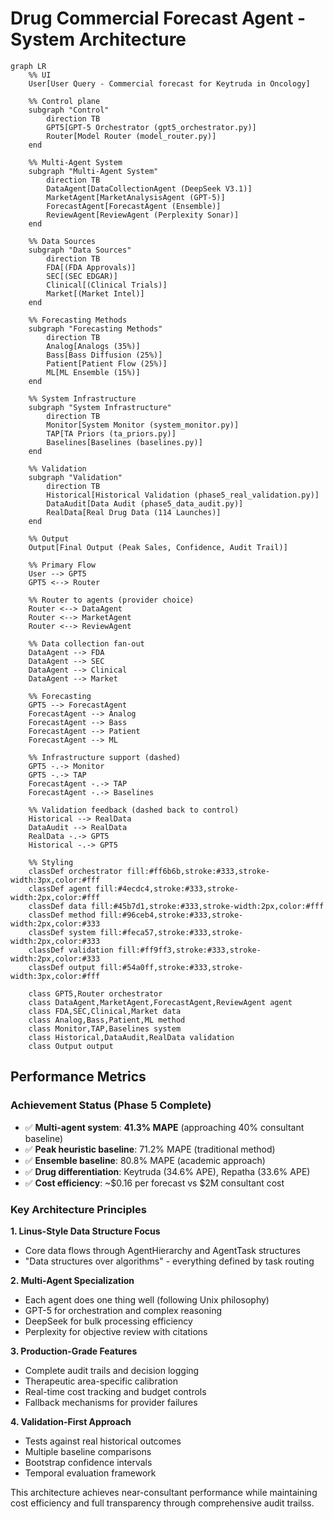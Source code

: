 # Drug Commercial Forecast Agent - System Architecture

```mermaid
graph LR
    %% UI
    User[User Query - Commercial forecast for Keytruda in Oncology]

    %% Control plane
    subgraph "Control"
        direction TB
        GPT5[GPT-5 Orchestrator (gpt5_orchestrator.py)]
        Router[Model Router (model_router.py)]
    end

    %% Multi-Agent System
    subgraph "Multi-Agent System"
        direction TB
        DataAgent[DataCollectionAgent (DeepSeek V3.1)]
        MarketAgent[MarketAnalysisAgent (GPT-5)]
        ForecastAgent[ForecastAgent (Ensemble)]
        ReviewAgent[ReviewAgent (Perplexity Sonar)]
    end

    %% Data Sources
    subgraph "Data Sources"
        direction TB
        FDA[(FDA Approvals)]
        SEC[(SEC EDGAR)]
        Clinical[(Clinical Trials)]
        Market[(Market Intel)]
    end

    %% Forecasting Methods
    subgraph "Forecasting Methods"
        direction TB
        Analog[Analogs (35%)]
        Bass[Bass Diffusion (25%)]
        Patient[Patient Flow (25%)]
        ML[ML Ensemble (15%)]
    end

    %% System Infrastructure
    subgraph "System Infrastructure"
        direction TB
        Monitor[System Monitor (system_monitor.py)]
        TAP[TA Priors (ta_priors.py)]
        Baselines[Baselines (baselines.py)]
    end

    %% Validation
    subgraph "Validation"
        direction TB
        Historical[Historical Validation (phase5_real_validation.py)]
        DataAudit[Data Audit (phase5_data_audit.py)]
        RealData[Real Drug Data (114 Launches)]
    end

    %% Output
    Output[Final Output (Peak Sales, Confidence, Audit Trail)]

    %% Primary Flow
    User --> GPT5
    GPT5 <--> Router

    %% Router to agents (provider choice)
    Router <--> DataAgent
    Router <--> MarketAgent
    Router <--> ReviewAgent

    %% Data collection fan-out
    DataAgent --> FDA
    DataAgent --> SEC
    DataAgent --> Clinical
    DataAgent --> Market

    %% Forecasting
    GPT5 --> ForecastAgent
    ForecastAgent --> Analog
    ForecastAgent --> Bass
    ForecastAgent --> Patient
    ForecastAgent --> ML

    %% Infrastructure support (dashed)
    GPT5 -.-> Monitor
    GPT5 -.-> TAP
    ForecastAgent -.-> TAP
    ForecastAgent -.-> Baselines

    %% Validation feedback (dashed back to control)
    Historical --> RealData
    DataAudit --> RealData
    RealData -.-> GPT5
    Historical -.-> GPT5

    %% Styling
    classDef orchestrator fill:#ff6b6b,stroke:#333,stroke-width:3px,color:#fff
    classDef agent fill:#4ecdc4,stroke:#333,stroke-width:2px,color:#fff
    classDef data fill:#45b7d1,stroke:#333,stroke-width:2px,color:#fff
    classDef method fill:#96ceb4,stroke:#333,stroke-width:2px,color:#333
    classDef system fill:#feca57,stroke:#333,stroke-width:2px,color:#333
    classDef validation fill:#ff9ff3,stroke:#333,stroke-width:2px,color:#333
    classDef output fill:#54a0ff,stroke:#333,stroke-width:3px,color:#fff

    class GPT5,Router orchestrator
    class DataAgent,MarketAgent,ForecastAgent,ReviewAgent agent
    class FDA,SEC,Clinical,Market data
    class Analog,Bass,Patient,ML method
    class Monitor,TAP,Baselines system
    class Historical,DataAudit,RealData validation
    class Output output
```

## Performance Metrics

### Achievement Status (Phase 5 Complete)
- ✅ **Multi-agent system**: **41.3% MAPE** (approaching 40% consultant baseline)
- ✅ **Peak heuristic baseline**: 71.2% MAPE (traditional method)
- ✅ **Ensemble baseline**: 80.8% MAPE (academic approach)
- ✅ **Drug differentiation**: Keytruda (34.6% APE), Repatha (33.6% APE)
- ✅ **Cost efficiency**: ~$0.16 per forecast vs $2M consultant cost

### Key Architecture Principles

**1. Linus-Style Data Structure Focus**
- Core data flows through AgentHierarchy and AgentTask structures
- "Data structures over algorithms" - everything defined by task routing

**2. Multi-Agent Specialization**
- Each agent does one thing well (following Unix philosophy)
- GPT-5 for orchestration and complex reasoning
- DeepSeek for bulk processing efficiency
- Perplexity for objective review with citations

**3. Production-Grade Features**
- Complete audit trails and decision logging
- Therapeutic area-specific calibration
- Real-time cost tracking and budget controls
- Fallback mechanisms for provider failures

**4. Validation-First Approach**
- Tests against real historical outcomes
- Multiple baseline comparisons
- Bootstrap confidence intervals
- Temporal evaluation framework

This architecture achieves near-consultant performance while maintaining cost efficiency and full transparency through comprehensive audit trailss.